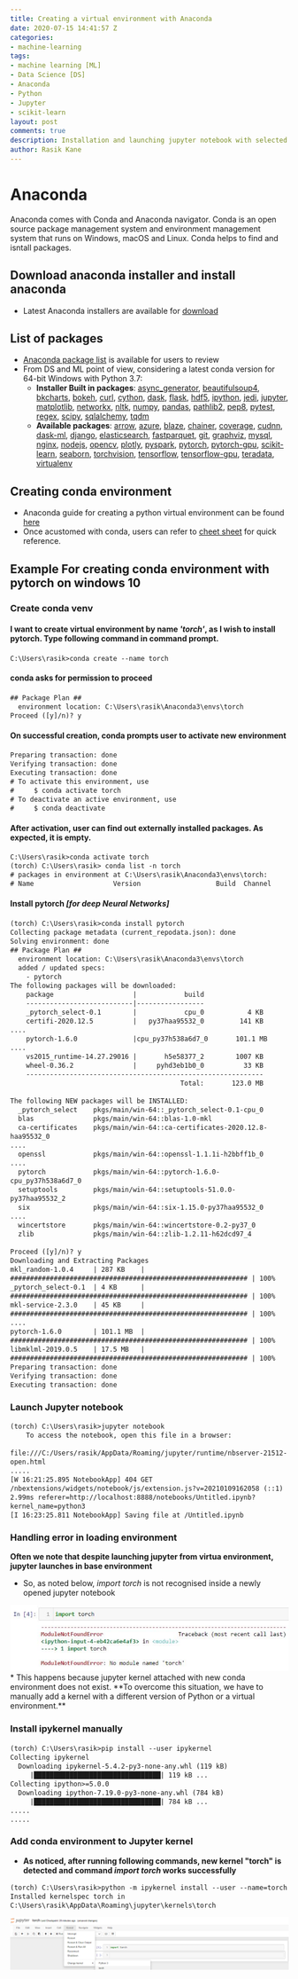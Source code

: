 ```yaml
---
title: Creating a virtual environment with Anaconda
date: 2020-07-15 14:41:57 Z
categories:
- machine-learning
tags:
- machine learning [ML]
- Data Science [DS]
- Anaconda
- Python
- Jupyter
- scikit-learn
layout: post
comments: true
description: Installation and launching jupyter notebook with selected conda environment in Windows 10
author: Rasik Kane
---
```


# Anaconda
Anaconda comes with Conda and Anaconda navigator. Conda is an open source package management system and environment management system that runs on Windows, macOS and Linux. Conda helps to find and isntall packages.


## Download anaconda installer and install anaconda
* Latest Anaconda installers are available for [download](https://www.anaconda.com/products/individual)


## List of packages
* [Anaconda package list](https://docs.anaconda.com/anaconda/packages/pkg-docs/) is available for users to review
* From DS and ML point of view, considering a latest conda version for 64-bit Windows with Python 3.7:
  * **Installer Built in packages**: [async_generator](https://github.com/python-trio/async_generator), [beautifulsoup4](http://www.crummy.com/software/BeautifulSoup/), [bkcharts](http://github.com/bokeh/bkcharts), [bokeh](http://bokeh.pydata.org/), [curl](http://curl.haxx.se/), [cython](http://www.cython.org/), [dask](https://dask.org/), [flask](http://flask.pocoo.org/), [hdf5](http://www.hdfgroup.org/HDF5/), [ipython](https://ipython.org/), [jedi](https://github.com/davidhalter/jedi/), [jupyter](http://jupyter.org/), [matplotlib](http://matplotlib.org/), [networkx](https://networkx.github.io/), [nltk](http://nltk.org/), [numpy](http://numpy.scipy.org/), [pandas](http://pandas.pydata.org/), [pathlib2](https://github.com/mcmtroffaes/pathlib2), [pep8](http://pep8.readthedocs.org/), [pytest](https://docs.pytest.org/en/latest/), [regex](https://bitbucket.org/mrabarnett/mrab-regex), [scipy](http://www.scipy.org/), [sqlalchemy](http://www.sqlalchemy.org/),  [tqdm](https://pypi.python.org/pypi/tqdm)
  * **Available packages**: [arrow](https://github.com/crsmithdev/arrow), [azure](https://github.com/Azure/azure-sdk-for-python), [blaze](http://blaze.pydata.org/), [chainer](https://chainer.org/), [coverage](https://coverage.readthedocs.io/), [cudnn](https://docs.anaconda.com/anaconda/packages/py3.7_win-64/None), [dask-ml](http://github.com/dask/dask-ml), [django](http://www.djangoproject.com/), [elasticsearch](https://github.com/elastic/elasticsearch-py), [fastparquet](http://github.com/dask/fastparquet), [git](https://git-scm.com/), [graphviz](http://www.graphviz.org/), [mysql](https://www.mysql.com/), [nginx](http://www.nginx.org/), [nodejs](https://nodejs.org/), [opencv](http://opencv.org/), [plotly](https://plot.ly/python/), [pyspark](http://spark.apache.org/), [pytorch](http://pytorch.org/), [pytorch-gpu](https://docs.anaconda.com/anaconda/packages/py3.7_win-64/None), [scikit-learn](http://scikit-learn.org/), [seaborn](https://seaborn.pydata.org/), [torchvision](http://pytorch.org/), [tensorflow](http://tensorflow.org/), [tensorflow-gpu](http://tensorflow.org/), [teradata](http://github.com/teradata/PyTd), [virtualenv](https://virtualenv.pypa.io/)


## Creating conda environment
* Anaconda guide for creating a python virtual environment can be found [here](https://docs.conda.io/projects/conda/en/latest/user-guide/tasks/manage-environments.html)
* Once acustomed with conda, users can refer to [cheet sheet](https://conda.io/projects/conda/en/latest/_downloads/843d9e0198f2a193a3484886fa28163c/conda-cheatsheet.pdf) for quick reference.


## Example For creating conda environment with pytorch on windows 10
### Create conda venv
#### I want to create **virtual environment by name *'torch'***, as I wish to install pytorch. Type following command in command prompt.
```
C:\Users\rasik>conda create --name torch
```
#### conda asks for permission to proceed
```
## Package Plan ##
  environment location: C:\Users\rasik\Anaconda3\envs\torch
Proceed ([y]/n)? y
```
#### On successful creation, conda prompts user to activate new environment
```
Preparing transaction: done
Verifying transaction: done
Executing transaction: done
# To activate this environment, use
#     $ conda activate torch
# To deactivate an active environment, use
#     $ conda deactivate
```
#### After activation, user can find out externally installed packages. As expected, it is empty. 
```
C:\Users\rasik>conda activate torch
(torch) C:\Users\rasik> conda list -n torch
# packages in environment at C:\Users\rasik\Anaconda3\envs\torch:
# Name                    Version                   Build  Channel
```
#### Install pytorch *[for deep Neural Networks]*
```
(torch) C:\Users\rasik>conda install pytorch
Collecting package metadata (current_repodata.json): done
Solving environment: done
## Package Plan ##
  environment location: C:\Users\rasik\Anaconda3\envs\torch
  added / updated specs:
    - pytorch
The following packages will be downloaded:
    package                    |            build
    ---------------------------|-----------------
    _pytorch_select-0.1        |            cpu_0           4 KB
    certifi-2020.12.5          |   py37haa95532_0         141 KB
....
    pytorch-1.6.0              |cpu_py37h538a6d7_0       101.1 MB
....
    vs2015_runtime-14.27.29016 |       h5e58377_2        1007 KB
    wheel-0.36.2               |     pyhd3eb1b0_0          33 KB
    ------------------------------------------------------------
                                           Total:       123.0 MB

The following NEW packages will be INSTALLED:
  _pytorch_select    pkgs/main/win-64::_pytorch_select-0.1-cpu_0
  blas               pkgs/main/win-64::blas-1.0-mkl
  ca-certificates    pkgs/main/win-64::ca-certificates-2020.12.8-haa95532_0
....
  openssl            pkgs/main/win-64::openssl-1.1.1i-h2bbff1b_0
....
  pytorch            pkgs/main/win-64::pytorch-1.6.0-cpu_py37h538a6d7_0
  setuptools         pkgs/main/win-64::setuptools-51.0.0-py37haa95532_2
  six                pkgs/main/win-64::six-1.15.0-py37haa95532_0
....
  wincertstore       pkgs/main/win-64::wincertstore-0.2-py37_0
  zlib               pkgs/main/win-64::zlib-1.2.11-h62dcd97_4

Proceed ([y]/n)? y
Downloading and Extracting Packages
mkl_random-1.0.4     | 287 KB    | ############################################################ | 100%
_pytorch_select-0.1  | 4 KB      | ############################################################ | 100%
mkl-service-2.3.0    | 45 KB     | ############################################################ | 100%
....
pytorch-1.6.0        | 101.1 MB  | ############################################################ | 100%
libmklml-2019.0.5    | 17.5 MB   | ############################################################ | 100%
Preparing transaction: done
Verifying transaction: done
Executing transaction: done
```
### Launch Jupyter notebook
```
(torch) C:\Users\rasik>jupyter notebook
    To access the notebook, open this file in a browser:
        file:///C:/Users/rasik/AppData/Roaming/jupyter/runtime/nbserver-21512-open.html
.....
[W 16:21:25.895 NotebookApp] 404 GET /nbextensions/widgets/notebook/js/extension.js?v=20210109162058 (::1) 2.99ms referer=http://localhost:8888/notebooks/Untitled.ipynb?kernel_name=python3
[I 16:23:25.811 NotebookApp] Saving file at /Untitled.ipynb
```
### Handling error in loading environment
**Often we note that despite launching jupyter from virtua environment, jupyter launches in base environment**
* So, as noted below, *import torch* is not recognised inside a newly opened jupyter notebook
<img src="/images/p2/output_2_1.png">
* This happens because jupyter kernel attached with new conda environment does not exist. **To overcome this situation, we have to manually add a kernel with a different version of Python or a virtual environment.**

### Install ipykernel manually
```
(torch) C:\Users\rasik>pip install --user ipykernel
Collecting ipykernel
  Downloading ipykernel-5.4.2-py3-none-any.whl (119 kB)
     |████████████████████████████████| 119 kB ...
Collecting ipython>=5.0.0
  Downloading ipython-7.19.0-py3-none-any.whl (784 kB)
     |████████████████████████████████| 784 kB ...
.....
.....     
```
### Add conda environment to Jupyter kernel
* **As noticed, after running following commands, new kernel "torch" is detected and command *import torch* works successfully**
```
(torch) C:\Users\rasik>python -m ipykernel install --user --name=torch
Installed kernelspec torch in C:\Users\rasik\AppData\Roaming\jupyter\kernels\torch
```
<img src="/images/p2/output_2_2.png">
